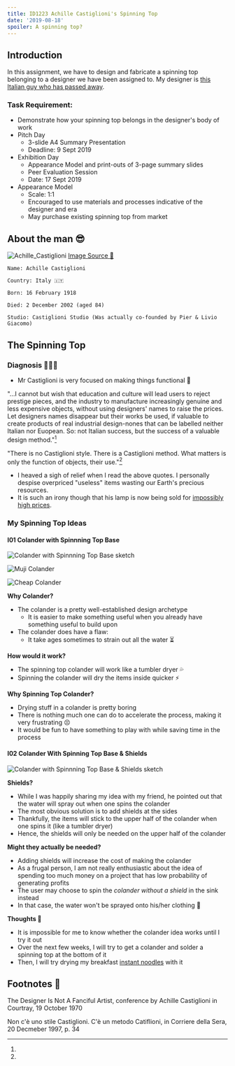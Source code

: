 ```yaml
---
title: ID1223 Achille Castiglioni's Spinning Top
date: '2019-08-18'
spoiler: A spinning top?
---
```


## Introduction

In this assignment, we have to design and fabricate a spinning top belonging to a designer we have been assigned to. My designer is [this Italian guy who has passed away](https://en.wikipedia.org/wiki/Achille_Castiglioni).

### Task Requirement:

- Demonstrate how your spinning top belongs in the designer's body of work
- Pitch Day
  - 3-slide A4 Summary Presentation
  - Deadline: 9 Sept 2019
- Exhibition Day
  - Appearance Model and print-outs of 3-page summary slides
  - Peer Evaluation Session
  - Date: 17 Sept 2019
- Appearance Model
  - Scale: 1:1
  - Encouraged to use materials and processes indicative of the designer and era
  - May purchase existing spinning top from market

## About the man 😎

![Achille_Castiglioni](1.jpg)
[Image Source 🚰](https://en.wikipedia.org/wiki/File:Portrait_of_Achille_Castiglioni_(1918%E2%80%932002),_cropped.jpg)

```
Name: Achille Castiglioni

Country: Italy 🇮🇹

Born: 16 February 1918

Died: 2 December 2002 (aged 84)

Studio: Castiglioni Studio (Was actually co-founded by Pier & Livio Giacomo)
```

## The Spinning Top

### Diagnosis 👨🏻‍⚕️

- Mr Castiglioni is very focused on making things functional 🔨

"...I cannot but wish that education and culture will lead users to reject prestige pieces, and the industry to manufacture increasingly genuine and less expensive objects, without using designers' names to raise the prices. Let designers names disappear but their works be used, if valuable to create products of real industrial design-nones that can be labelled neither Italian nor Euopean. So: not Italian success, but the success of a valuable design method."[^1]

"There is no Castiglioni style. There is a Castiglioni method. What matters is only the function of objects, their use."[^2]

- I heaved a sigh of relief when I read the above quotes. I personally despise overpriced "useless" items wasting our Earth's precious resources.
- It is such an irony though that his lamp is now being sold for [impossibly high prices](https://www.finnishdesignshop.com/lighting-floor-lamps-arco-floor-lamp-p-17805.html?region=sg&gclid=Cj0KCQjwy97qBRDoARIsAITONTI-QSJyglpxeYlg2pqP0MG9mxbyg6BG1jO19fCJl692m6F3VuniXyQaAvA0EALw_wcB).

### My Spinning Top Ideas

#### I01 Colander with Spinnning Top Base

![Colander with Spinnning Top Base sketch](2.jpg)

![Muji Colander](3.jpg)

![Cheap Colander](4.jpg)

**Why Colander?**

- The colander is a pretty well-established design archetype
  - It is easier to make something useful when you already have something useful to build upon
- The colander does have a flaw:
  - It take ages sometimes to strain out all the water ⏳

**How would it work?**

- The spinning top colander will work like a tumbler dryer 💦
- Spinning the colander will dry the items inside quicker ⚡️

**Why Spinning Top Colander?**

- Drying stuff in a colander is pretty boring
- There is nothing much one can do to accelerate the process, making it very frustrating 😣
- It would be fun to have something to play with while saving time in the process

#### I02 Colander With Spinning Top Base & Shields

![Colander with Spinnning Top Base & Shields sketch](5.jpg)

**Shields?**

- While I was happily sharing my idea with my friend, he pointed out that the water will spray out when one spins the colander
- The most obvious solution is to add shields at the sides
- Thankfully, the items will stick to the upper half of the colander when one spins it (like a tumbler dryer)
- Hence, the shields will only be needed on the upper half of the colander

**Might they actually be needed?**

- Adding shields will increase the cost of making the colander
- As a frugal person, I am not really enthusiastic about the idea of spending too much money on a project that has low probability of generating profits
- The user may choose to spin the *colander without a shield* in the sink instead
- In that case, the water won't be sprayed onto his/her clothing 👚

**Thoughts 🤔**

- It is impossible for me to know whether the colander idea works until I try it out
- Over the next few weeks, I will try to get a colander and solder a spinning top at the bottom of it
- Then, I will try drying my breakfast [instant noodles](https://kokanoodles.com/product/koka-purple-wheat-chilli-lime-noodles/) with it



## Footnotes 👟
  
[^1]:
  The Designer Is Not A Fanciful Artist, conference by Achille Castiglioni in Courtray, 19 October 1970
[^2]:
  Non c'è uno stile Castiglioni. C'è un metodo Catiflioni, in Corriere della Sera, 20 Decmeber 1997, p. 34
